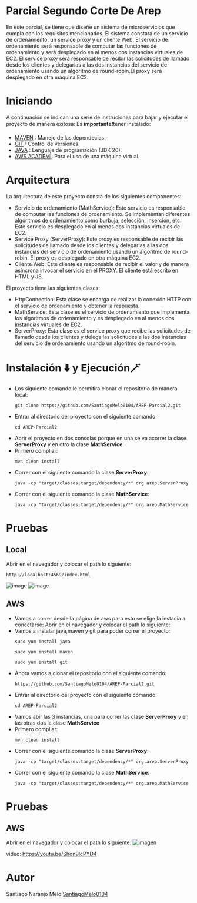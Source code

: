 # Parcial Segundo Corte De Arep
En este parcial, se tiene que diseñe un sistema de microservicios que cumpla con los requisitos mencionados. El sistema constará de un servicio de ordenamiento, 
un service proxy y un cliente Web. El servicio de ordenamiento será responsable de computar las funciones de ordenamiento y será desplegado en al menos dos instancias 
virtuales de EC2. El service proxy será responsable de recibir las solicitudes de llamado desde los clientes y delegarlas a las dos instancias del servicio de ordenamiento 
usando un algoritmo de round-robin.El proxy será desplegado en otra máquina EC2. 
# Iniciando 
A continuación se indican una serie de instruciones para bajar y ejecutar el proyecto de manera exitosa:
Es **importante**❗tener instalado: 
- [MAVEN](https://maven.apache.org) : Manejo de las dependecias. 
- [GIT](https://git-scm.com) : Control de versiones.
- [JAVA](https://www.java.com/es/) : Lenguaje de programación (JDK 20).
- [AWS ACADEMI](https://awsacademy.instructure.com/): Para el uso de una máquina virtual.

# Arquitectura 
La arquitectura de este proyecto consta de los siguientes componentes:
+ Servicio de ordenamiento (MathService): Este servicio es responsable de computar las funciones de ordenamiento. Se implementan diferentes algoritmos de ordenamiento como burbuja, selección, inserción, etc. Este servicio es desplegado en al menos dos instancias virtuales de EC2.
+ Service Proxy (ServerProxy): Este proxy es responsable de recibir las solicitudes de llamado desde los clientes y delegarlas a las dos instancias del servicio de ordenamiento usando un algoritmo de round-robin. El proxy es desplegado en otra máquina EC2.
+ Cliente Web: Este cliente es responsable de recibir el valor y de manera asíncrona invocar el servicio en el PROXY. El cliente está escrito en HTML y JS.

El proyecto tiene las siguientes clases:
+ HttpConnection: Esta clase se encarga de realizar la conexión HTTP con el servicio de ordenamiento y obtener la respuesta.
+ MathService: Esta clase es el servicio de ordenamiento que implementa los algoritmos de ordenamiento y es desplegado en al menos dos instancias virtuales de EC2.
+ ServerProxy: Esta clase es el service proxy que recibe las solicitudes de llamado desde los clientes y delega las solicitudes a las dos instancias del servicio de ordenamiento usando un algoritmo de round-robin.

# Instalación ⬇️ y Ejecución🪄

* Los siguiente comando le permitira clonar el repositorio de manera local:
  ~~~
  git clone https://github.com/SantiagoMelo0104/AREP-Parcial2.git
  ~~~
* Entrar al directorio del proyecto con el siguiente comando:
   ~~~
   cd AREP-Parcial2
   ~~~
+ Abrir el proyecto en dos consolas porque en una se va acorrer la clase **ServerProxy** y en otro la clase **MathService**:
+ Primero compliar:
  ~~~
  mvn clean install
  ~~~
+ Correr con el siguiente comando la clase **ServerProxy**:
  ~~~
  java -cp "target/classes;target/dependency/*" org.arep.ServerProxy
  ~~~
+ Correr con el siguiente comando la clase **MathService**:
  ~~~
  java -cp "target/classes;target/dependency/*" org.arep.MathService
  ~~~

# Pruebas 
## Local 
Abrir en el navegador y colocar el path lo siguiente: 
~~~
http://localhost:4569/index.html
~~~
![image](https://github.com/SantiagoMelo0104/AREP-Parcial2/assets/123812833/ab80912c-f7ef-4999-9b77-a363d97c3538)
![image](https://github.com/SantiagoMelo0104/AREP-Parcial2/assets/123812833/689812cf-aabc-42c6-83fb-bb7478dfe9b9)


## AWS 
+ Vamos a correr desde la página de aws para esto se elige la instacia a conectarse:
Abrir en el navegador y colocar el path lo siguiente:
+ Vamos a instalar java,maven y git para poder correr el proyecto:
  ~~~
  sudo yum install java 
  ~~~
   ~~~
  sudo yum install maven 
  ~~~
    ~~~
  sudo yum install git
  ~~~
+ Ahora vamos a clonar el repositorio con el siguiente comando:
  ~~~
  https://github.com/SantiagoMelo0104/AREP-Parcial2.git
  ~~~
* Entrar al directorio del proyecto con el siguiente comando:
   ~~~
   cd AREP-Parcial2
   ~~~
+ Vamos abir las 3 instancias, una para correr las clase **ServerProxy** y en las otras dos la clase **MathService**
+ Primero compliar:
  ~~~
  mvn clean install
  ~~~
+ Correr con el siguiente comando la clase **ServerProxy**:
  ~~~
  java -cp "target/classes:target/dependency/*" org.arep.ServerProxy
  ~~~
+ Correr con el siguiente comando la clase **MathService**:
  ~~~
  java -cp "target/classes:target/dependency/*" org.arep.MathService
  ~~~

# Pruebas 
## AWS
Abrir en el navegador y colocar el path lo siguiente: 
![imagen](https://github.com/SantiagoMelo0104/AREP-Parcial2/assets/123812833/f53fff39-79d0-4fda-92b1-710ddacb4ef1)

video: https://youtu.be/Shon9lcPYD4 
# Autor 
Santiago Naranjo Melo [SantiagoMelo0104](https://github.com/SantiagoMelo0104)
